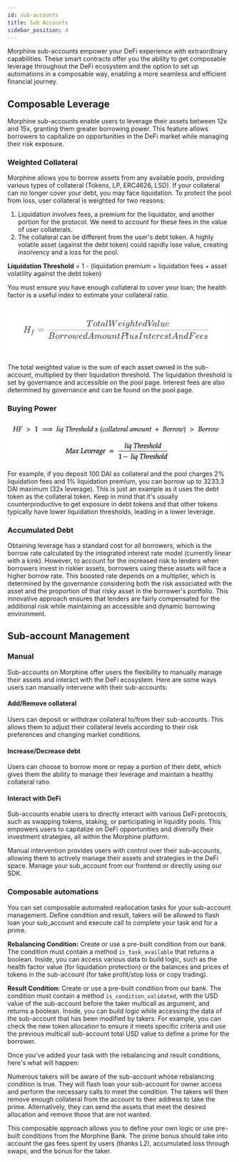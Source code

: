 ```yaml
---
id: sub-accounts
title: Sub Accounts
sidebar_position: 4
---
```



Morphine sub-accounts empower your DeFi experience with extraordinary capabilities. These smart contracts offer you the ability to get composable leverage throughout the DeFi ecosystem and the option to set up automations in a composable way, enabling a more seamless and efficient financial journey.

## Composable Leverage

 Morphine sub-accounts enable users to leverage their assets between 12x and 15x, granting them greater borrowing power. This feature allows borrowers to capitalize on opportunities in the DeFi market while managing their risk exposure.



### Weighted Collateral

 Morphine allows you to borrow assets from any available pools, providing various types of collateral (Tokens, LP, ERC4626, LSD). If your collateral can no longer cover your debt, you may face liquidation. To protect the pool from loss, user collateral is weighted for two reasons:

1. Liquidation involves fees, a premium for the liquidator, and another portion for the protocol. We need to account for these fees in the value of user collaterals.
2. The collateral can be different from the user's debt token. A highly volatile asset (against the debt token) could rapidly lose value, creating insolvency and a loss for the pool.

**Liquidation Threshold** = 1 - (liquidation premium + liquidation fees + asset volatility against the debt token)

You must ensure you have enough collateral to cover your loan; the health factor is a useful index to estimate your collateral ratio.

![Alt text](./images/hf.png)


The total weighted value is the sum of each asset owned in the sub-account, multiplied by their liquidation threshold. The liquidation threshold is set by governance and accessible on the pool page. Interest fees are also determined by governance and can be found on the pool page.

### Buying Power

![Alt text](./images/bp.png)

For example, if you deposit 100 DAI as collateral and the pool charges 2% liquidation fees and 1% liquidation premium, you can borrow up to 3233.3 DAI maximum (32x leverage). This is just an example as it uses the debt token as the collateral token. Keep in mind that it's usually counterproductive to get exposure in debt tokens and that other tokens typically have lower liquidation thresholds, leading in a lower leverage.

### Accumulated Debt 

Obtaining leverage has a standard cost for all borrowers, which is the borrow rate calculated by the integrated interest rate model (currently linear with a kink). However, to account for the increased risk to lenders when borrowers invest in riskier assets, borrowers using these assets will face a higher borrow rate. This boosted rate depends on a multiplier, which is determined by the governance considering both the risk associated with the asset and the proportion of that risky asset in the borrower's portfolio. This innovative approach ensures that lenders are fairly compensated for the additional risk while maintaining an accessible and dynamic borrowing environment.


## Sub-account Management

### Manual

Sub-accounts on Morphine offer users the flexibility to manually manage their assets and interact with the DeFi ecosystem. Here are some ways users can manually intervene with their sub-accounts:

#### Add/Remove collateral

 Users can deposit or withdraw collateral to/from their sub-accounts. This allows them to adjust their collateral levels according to their risk preferences and changing market conditions.

#### Increase/Decrease debt
 Users can choose to borrow more or repay a portion of their debt, which gives them the ability to manage their leverage and maintain a healthy collateral ratio.


#### Interact with DeFi
 Sub-accounts enable users to directly interact with various DeFi protocols, such as swapping tokens, staking, or participating in liquidity pools. This empowers users to capitalize on DeFi opportunities and diversify their investment strategies, all within the Morphine platform.

Manual intervention provides users with control over their sub-accounts, allowing them to actively manage their assets and strategies in the DeFi space. Manage your sub_account from our frontend or directly using our SDK.


### Composable automations

You can set composable automated reallocation tasks for your sub-account management. Define condition and result, takers will be allowed to flash loan your sub_account and execute call to complete your task and for a prime.

**Rebalancing Condition:** Create or use a pre-built condition from our bank. The condition must contain a method `is_task_available` that returns a boolean. Inside, you can access various data to build logic, such as the health factor value (for liquidation protection) or the balances and prices of tokens in the sub-account (for take profit/stop loss or copy trading).

**Result Condition:** Create or use a pre-built condition from our bank. The condition must contain a method `is_condition_validated`, with the USD value of the sub-account before the taker multicall as argument, and returns a boolean. Inside, you can build logic while accessing the data of the sub-account that has been modified by takers. For example, you can check the new token allocation to ensure it meets specific criteria and use the previous multicall sub-account total USD value to define a prime for the borrower.

Once you've added your task with the rebalancing and result conditions, here's what will happen:

Numerous takers will be aware of the sub-account whose rebalancing condition is true. They will flash loan your sub-account for owner access and perform the necessary calls to meet the condition. The takers will then remove enough collateral from the account to their address to take the prime. Alternatively, they can send the assets that meet the desired allocation and remove those that are not wanted.

This composable approach allows you to define your own logic or use pre-built conditions from the Morphine Bank. The prime bonus should take into account the gas fees spent by users (thanks L2), accumulated loss through swaps, and the bonus for the taker.



